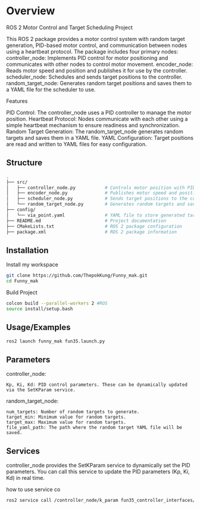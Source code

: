 # Overview

ROS 2 Motor Control and Target Scheduling Project

This ROS 2 package provides a motor control system with random target generation, PID-based motor control, and communication between nodes using a heartbeat protocol. The package includes four primary nodes:
    controller_node: Implements PID control for motor positioning and communicates with other nodes to control motor movement.
    encoder_node: Reads motor speed and position and publishes it for use by the controller.
    scheduler_node: Schedules and sends target positions to the controller.
    random_target_node: Generates random target positions and saves them to a YAML file for the scheduler to use.

Features

PID Control: The controller_node uses a PID controller to manage the motor position.
    Heartbeat Protocol: Nodes communicate with each other using a simple heartbeat mechanism to ensure readiness and synchronization.
    Random Target Generation: The random_target_node generates random targets and saves them in a YAML file.
    YAML Configuration: Target positions are read and written to YAML files for easy configuration.
## Structure


```bash
.
├── src/
│   ├── controller_node.py           # Controls motor position with PID
│   ├── encoder_node.py              # Publishes motor speed and position
│   ├── scheduler_node.py            # Sends target positions to the controller
│   └── random_target_node.py        # Generates random targets and saves them to a YAML file
├── config/
│   └── via_point.yaml               # YAML file to store generated target positions
├── README.md                        # Project documentation
├── CMakeLists.txt                   # ROS 2 package configuration
├── package.xml                      # ROS 2 package information

```

## Installation

Install my workspace

```bash
git clone https://github.com/ThepokKung/Funny_mak.git
cd Funny_mak
```

Build Project

```bash
colcon build --parallel-workers 2 #ROS 
source install/setup.bash
 ```

## Usage/Examples

```bash
ros2 launch funny_mak fun35.launch.py 
```


## Parameters

controller_node:

    Kp, Ki, Kd: PID control parameters. These can be dynamically updated via the SetKParam service.

random_target_node:

    num_targets: Number of random targets to generate.
    target_min: Minimum value for random targets.
    target_max: Maximum value for random targets.
    file_yaml_path: The path where the random target YAML file will be saved.
## Services
controller_node provides the SetKParam service to dynamically set the PID parameters. You can call this service to update the PID parameters (Kp, Ki, Kd) in real time.

how to use service co
```bash
ros2 service call /controller_node/k_param fun35_controller_interfaces/srv/SetKParam "{kp: 0.1, ki: 0.01, kd: 0.0}"
```
